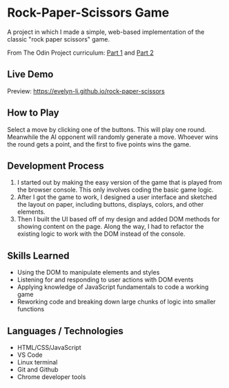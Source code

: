 # Rock-Paper-Scissors Game
A project in which I made a simple, web-based implementation of the classic "rock paper scissors" game.

From The Odin Project curriculum: [Part 1](https://www.theodinproject.com/courses/foundations/lessons/rock-paper-scissors) and [Part 2](https://www.theodinproject.com/paths/foundations/courses/foundations/lessons/dom-manipulation#practice)

## Live Demo
Preview: https://evelyn-li.github.io/rock-paper-scissors

## How to Play
Select a move by clicking one of the buttons. This will play one round. Meanwhile the AI opponent will randomly generate a move. Whoever wins the round gets a point, and the first to five points wins the game.

## Development Process
1. I started out by making the easy version of the game that is played from the browser console. This only involves coding the basic game logic.
2. After I got the game to work, I designed a user interface and sketched the layout on paper, including buttons, displays, colors, and other elements.
3. Then I built the UI based off of my design and added DOM methods for showing content on the page. Along the way, I had to refactor the existing logic to work with the DOM instead of the console. 

## Skills Learned
- Using the DOM to manipulate elements and styles
- Listening for and responding to user actions with DOM events
- Applying knowledge of JavaScript fundamentals to code a working game
- Reworking code and breaking down large chunks of logic into smaller functions

## Languages / Technologies
- HTML/CSS/JavaScript
- VS Code
- Linux terminal
- Git and Github
- Chrome developer tools
